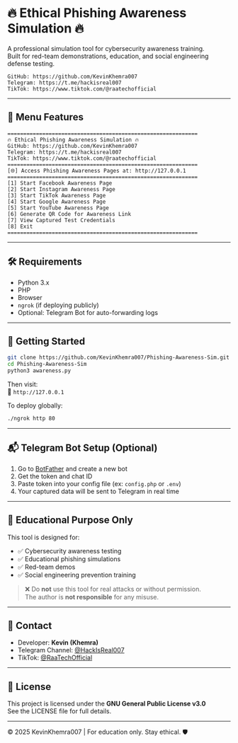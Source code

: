 # 🔥 Ethical Phishing Awareness Simulation 🔥

A professional simulation tool for cybersecurity awareness training.  
Built for red-team demonstrations, education, and social engineering defense testing.

```
GitHub: https://github.com/KevinKhemra007  
Telegram: https://t.me/hackisreal007  
TikTok: https://www.tiktok.com/@raatechofficial  
```

---

## 📂 Menu Features

```text
============================================================
🔥 Ethical Phishing Awareness Simulation 🔥
GitHub: https://github.com/KevinKhemra007
Telegram: https://t.me/hackisreal007
TikTok: https://www.tiktok.com/@raatechofficial
============================================================
[🌐] Access Phishing Awareness Pages at: http://127.0.0.1
============================================================
[1] Start Facebook Awareness Page
[2] Start Instagram Awareness Page
[3] Start TikTok Awareness Page
[4] Start Google Awareness Page
[5] Start YouTube Awareness Page
[6] Generate QR Code for Awareness Link
[7] View Captured Test Credentials
[8] Exit
============================================================
```

---

## 🛠 Requirements

- Python 3.x
- PHP
- Browser
- `ngrok` (if deploying publicly)
- Optional: Telegram Bot for auto-forwarding logs

---

## 🚀 Getting Started

```bash
git clone https://github.com/KevinKhemra007/Phishing-Awareness-Sim.git
cd Phishing-Awareness-Sim
python3 awareness.py
```

Then visit:  
🔗 `http://127.0.0.1`

To deploy globally:
```bash
./ngrok http 80
```

---

## 📬 Telegram Bot Setup (Optional)

1. Go to [BotFather](https://t.me/BotFather) and create a new bot
2. Get the token and chat ID
3. Paste token into your config file (ex: `config.php` or `.env`)
4. Your captured data will be sent to Telegram in real time

---

## 🧠 Educational Purpose Only

This tool is designed for:
- ✅ Cybersecurity awareness testing
- ✅ Educational phishing simulations
- ✅ Red-team demos
- ✅ Social engineering prevention training

> ❌ Do **not** use this tool for real attacks or without permission.  
> The author is **not responsible** for any misuse.

---

## 💬 Contact

- Developer: **Kevin (Khemra)**
- Telegram Channel: [@HackIsReal007](https://t.me/hackisreal007)
- TikTok: [@RaaTechOfficial](https://www.tiktok.com/@raatechofficial)

---

## 📜 License

This project is licensed under the **GNU General Public License v3.0**  
See the LICENSE file for full details.

---

© 2025 KevinKhemra007 | For education only. Stay ethical. 🛡️
